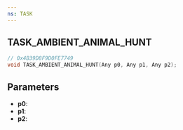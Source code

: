 ```yaml
---
ns: TASK
---
```

## TASK_AMBIENT_ANIMAL_HUNT

```c
// 0x4B39D8F9D0FE7749
void TASK_AMBIENT_ANIMAL_HUNT(Any p0, Any p1, Any p2);
```

## Parameters
* **p0**:
* **p1**:
* **p2**:

